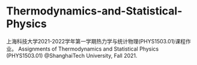 # Thermodynamics-and-Statistical-Physics
上海科技大学2021-2022学年第一学期热力学与统计物理(PHYS1503.01)课程作业。 Assignments of Thermodynamics and Statistical Physics (PHYS1503.01) @ShanghaiTech University, Fall 2021. 
